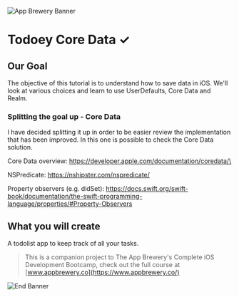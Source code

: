 ![App Brewery Banner](https://github.com/londonappbrewery/Images/blob/master/AppBreweryBanner.png)


# Todoey Core Data ✓

## Our Goal

The objective of this tutorial is to understand how to save data in iOS. We'll look at various choices and learn to use UserDefaults, Core Data and Realm.

### Splitting the goal up - Core Data
I have decided splitting it up in order to be easier review the implementation that has been improved. In this one is possible to check the Core Data solution.

Core Data overview: https://developer.apple.com/documentation/coredata/\

NSPredicate: https://nshipster.com/nspredicate/

Property observers (e.g. didSet): https://docs.swift.org/swift-book/documentation/the-swift-programming-language/properties/#Property-Observers


## What you will create

A todolist app to keep track of all your tasks.


>This is a companion project to The App Brewery's Complete iOS Development Bootcamp, check out the full course at [www.appbrewery.co](https://www.appbrewery.co/)

![End Banner](https://github.com/londonappbrewery/Images/blob/master/readme-end-banner.png)

